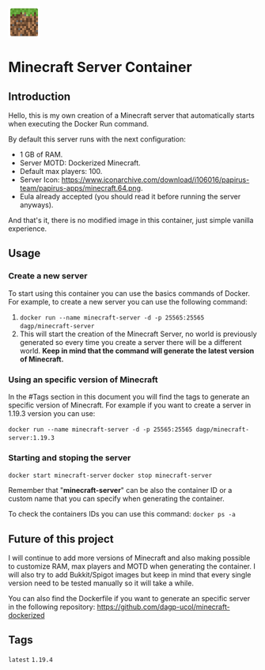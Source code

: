 ![server-icon.png](./img/server-icon.png "server-icon.png")
# Minecraft Server Container
## Introduction
Hello, this is my own creation of a Minecraft server that automatically starts when executing the Docker Run command.

By default this server runs with the next configuration:
- 1 GB of RAM.
- Server MOTD: Dockerized Minecraft.
- Default max players: 100.
- Server Icon: https://www.iconarchive.com/download/i106016/papirus-team/papirus-apps/minecraft.64.png.
- Eula already accepted (you should read it before running the server anyways).

And that's it, there is no modified image in this container, just simple vanilla experience.
## Usage
### Create a new server
To start using this container you can use the basics commands of Docker.
For example, to create a new server you can use the following command:
1. `docker run --name minecraft-server -d -p 25565:25565 dagp/minecraft-server`
2. This will start the creation of the Minecraft Server, no world is previously generated so every time you create a server there will be a different world. **Keep in mind that the command will generate the latest version of Minecraft.**

### Using an specific version of Minecraft
In the #Tags section in this document you will find the tags to generate an specific version of Minecraft.
For example if you want to create a server in 1.19.3 version you can use:

`docker run --name minecraft-server -d -p 25565:25565 dagp/minecraft-server:1.19.3`

### Starting and stoping the server
`docker start minecraft-server`
`docker stop minecraft-server`

Remember that "**minecraft-server**" can be also the container ID or a custom name that you can specify when generating the container.

To check the containers IDs you can use this command: `docker ps -a`

## Future of this project
I will continue to add more versions of Minecraft and also making possible to customize RAM, max players and MOTD when generating the container. I will also try to add Bukkit/Spigot images but keep in mind that every single version need to be tested manually so it will take a while.

You can also find the Dockerfile if you want to generate an specific server in the following repository: https://github.com/dagp-ucol/minecraft-dockerized

## Tags
`latest` `1.19.4`
